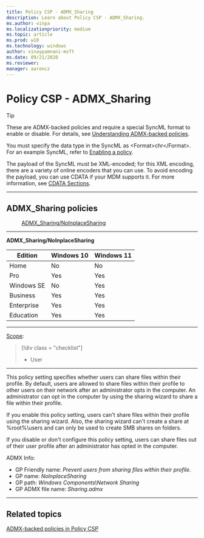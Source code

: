 ```yaml
---
title: Policy CSP - ADMX_Sharing
description: Learn about Policy CSP - ADMX_Sharing.
ms.author: vinpa
ms.localizationpriority: medium
ms.topic: article
ms.prod: w10
ms.technology: windows
author: vinaypamnani-msft
ms.date: 09/21/2020
ms.reviewer:
manager: aaroncz
---
```


# Policy CSP - ADMX_Sharing
> [!TIP]
> These are ADMX-backed policies and require a special SyncML format to enable or disable. For details, see [Understanding ADMX-backed policies](../understanding-admx-backed-policies.md).
>
> You must specify the data type in the SyncML as &lt;Format&gt;chr&lt;/Format&gt;. For an example SyncML, refer to [Enabling a policy](../understanding-admx-backed-policies.md#enabling-a-policy).
>
> The payload of the SyncML must be XML-encoded; for this XML encoding, there are a variety of online encoders that you can use. To avoid encoding the payload, you can use CDATA if your MDM supports it. For more information, see [CDATA Sections](http://www.w3.org/TR/REC-xml/#sec-cdata-sect).

<hr/>

<!--Policies-->
## ADMX_Sharing policies

<dl>
  <dd>
    <a href="#admx-sharing-noinplacesharing">ADMX_Sharing/NoInplaceSharing</a>
  </dd>
</dl>

<hr/>

<!--Policy-->
<a href="" id="admx-sharing-noinplacesharing"></a>**ADMX_Sharing/NoInplaceSharing**

<!--SupportedSKUs-->

|Edition|Windows 10|Windows 11|
|--- |--- |--- |
|Home|No|No|
|Pro|Yes|Yes|
|Windows SE|No|Yes|
|Business|Yes|Yes|
|Enterprise|Yes|Yes|
|Education|Yes|Yes|

<!--/SupportedSKUs-->
<hr/>

<!--Scope-->
[Scope](./policy-configuration-service-provider.md#policy-scope):

> [!div class = "checklist"]
> * User

<hr/>

<!--/Scope-->
<!--Description-->
This policy setting specifies whether users can share files within their profile. By default, users are allowed to share files within their profile to other users on their network after an administrator opts in the computer.  An administrator can opt in the computer by using the sharing wizard to share a file within their profile.

If you enable this policy setting, users can't share files within their profile using the sharing wizard.  Also, the sharing wizard can't create a share at %root%\users and can only be used to create SMB shares on folders.

If you disable or don't configure this policy setting, users can share files out of their user profile after an administrator has opted in the computer.

<!--/Description-->


<!--ADMXBacked-->
ADMX Info:
-   GP Friendly name: *Prevent users from sharing files within their profile.*
-   GP name: *NoInplaceSharing*
-   GP path: *Windows Components\Network Sharing*
-   GP ADMX file name: *Sharing.admx*

<!--/ADMXBacked-->
<!--/Policy-->
<hr/>


<!--/Policies-->

## Related topics

[ADMX-backed policies in Policy CSP](./policies-in-policy-csp-admx-backed.md)
